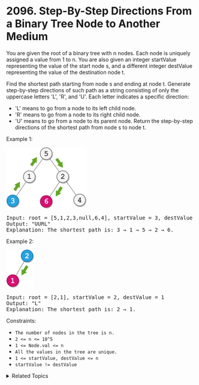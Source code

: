 # 2096. Step-By-Step Directions From a Binary Tree Node to Another<br> Medium

You are given the root of a binary tree with n nodes. Each node is uniquely assigned a value from 1 to n. You are also given an integer startValue representing the value of the start node s, and a different integer destValue representing the value of the destination node t.

Find the shortest path starting from node s and ending at node t. Generate step-by-step directions of such path as a string consisting of only the uppercase letters 'L', 'R', and 'U'. Each letter indicates a specific direction:

- 'L' means to go from a node to its left child node.
- 'R' means to go from a node to its right child node.
- 'U' means to go from a node to its parent node.
Return the step-by-step directions of the shortest path from node s to node t.

Example 1:

![](assets/eg1.png)

<pre>
Input: root = [5,1,2,3,null,6,4], startValue = 3, destValue = 6
Output: "UURL"
Explanation: The shortest path is: 3 → 1 → 5 → 2 → 6.
</pre>

Example 2:

![](assets/eg2.png)

<pre>
Input: root = [2,1], startValue = 2, destValue = 1
Output: "L"
Explanation: The shortest path is: 2 → 1.
</pre>

Constraints:

- `The number of nodes in the tree is n.`
- `2 <= n <= 10^5`
- `1 <= Node.val <= n`
- `All the values in the tree are unique.`
- `1 <= startValue, destValue <= n`
- `startValue != destValue`

<details>

<summary> Related Topics </summary>

-   `Tree`
-   `DFS/BFS`

</details>